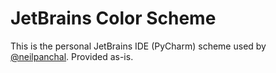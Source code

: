 # JetBrains Color Scheme

This is the personal JetBrains IDE (PyCharm) scheme used by [@neilpanchal](https://github.com/neilpanchal). Provided as-is.
